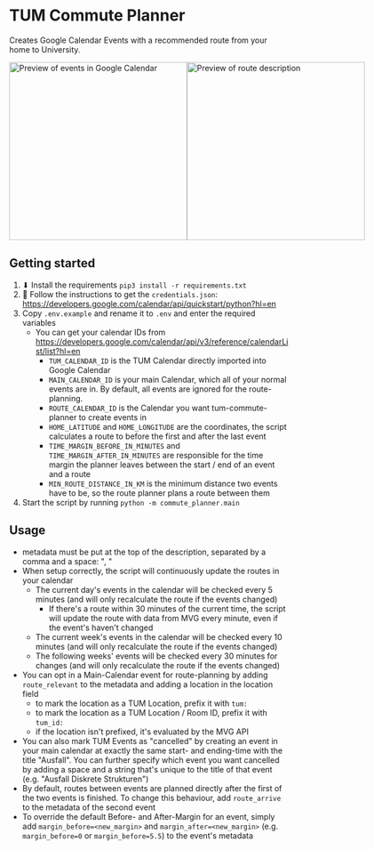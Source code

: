 # TUM Commute Planner
Creates Google Calendar Events with a recommended route from your home to University.
<div style="display: flex; flex-direction: row; justify-content: between;">
   <img src="https://github.com/OfficialFreak/tum-commute-planner/assets/36410565/df6a7e26-2d68-4e02-8aea-d09c1a02694c" alt="Preview of events in Google Calendar" style="height: 20rem;" />
   <img src="https://github.com/OfficialFreak/tum-commute-planner/assets/36410565/883ae5f5-e93c-45af-8b82-2832f6a569e8" alt="Preview of route description" style="height: 20rem;" />
</div>


## Getting started
1. ⬇ Install the requirements `pip3 install -r requirements.txt`
2. 🔑 Follow the instructions to get the `credentials.json`: https://developers.google.com/calendar/api/quickstart/python?hl=en
3. Copy `.env.example` and rename it to `.env` and enter the required variables
    * You can get your calendar IDs from https://developers.google.com/calendar/api/v3/reference/calendarList/list?hl=en 
        * `TUM_CALENDAR_ID` is the TUM Calendar directly imported into Google Calendar
        * `MAIN_CALENDAR_ID` is your main Calendar, which all of your normal events are in. By default, all events are ignored for the route-planning.
        * `ROUTE_CALENDAR_ID` is the Calendar you want tum-commute-planner to create events in
        * `HOME_LATITUDE` and `HOME_LONGITUDE` are the coordinates, the script calculates a route to before the first and after the last event
        * `TIME_MARGIN_BEFORE_IN_MINUTES` and `TIME_MARGIN_AFTER_IN_MINUTES` are responsible for the time margin the planner leaves between the start / end of an event and a route
        * `MIN_ROUTE_DISTANCE_IN_KM` is the minimum distance two events have to be, so the route planner plans a route between them
4. Start the script by running `python -m commute_planner.main`

## Usage
* metadata must be put at the top of the description, separated by a comma and a space: ", "
* When setup correctly, the script will continuously update the routes in your calendar
  * The current day's events in the calendar will be checked every 5 minutes (and will only recalculate the route if the events changed)
    * If there's a route within 30 minutes of the current time, the script will update the route with data from MVG every minute, even if the event's haven't changed
  * The current week's events in the calendar will be checked every 10 minutes (and will only recalculate the route if the events changed)
  * The following weeks' events will be checked every 30 minutes for changes (and will only recalculate the route if the events changed)
* You can opt in a Main-Calendar event for route-planning by adding `route_relevant` to the metadata and adding a location in the location field
  * to mark the location as a TUM Location, prefix it with `tum:`
  * to mark the location as a TUM Location / Room ID, prefix it with `tum_id:`
  * if the location isn't prefixed, it's evaluated by the MVG API
* You can also mark TUM Events as "cancelled" by creating an event in your main calendar at exactly the same start- and ending-time with the title "Ausfall". You can further specify which event you want cancelled by adding a space and a string that's unique to the title of that event (e.g. "Ausfall Diskrete Strukturen")
* By default, routes between events are planned directly after the first of the two events is finished. To change this behaviour, add `route_arrive` to the metadata of the second event
* To override the default Before- and After-Margin for an event, simply add `margin_before=<new_margin>` and `margin_after=<new_margin>` (e.g. `margin_before=0` or `margin_before=5.5`) to the event's metadata
